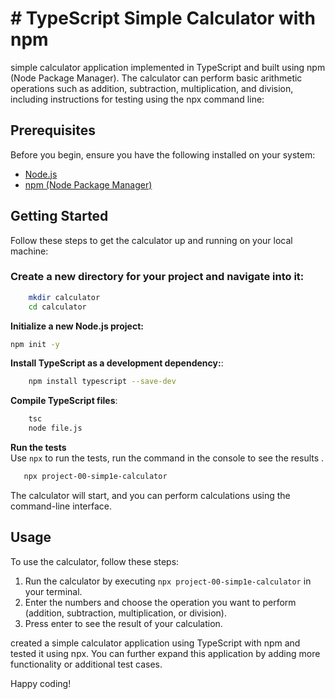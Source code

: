# # TypeScript Simple Calculator with npm
simple calculator application implemented in TypeScript and built using npm (Node Package Manager). The calculator can perform basic arithmetic operations such as addition, subtraction, multiplication, and division, including instructions for testing using the npx command line:

## Prerequisites

Before you begin, ensure you have the following installed on your system:

- [Node.js](https://nodejs.org/)
- [npm (Node Package Manager)](https://www.npmjs.com/)

## Getting Started

Follow these steps to get the calculator up and running on your local machine:

### Create a new directory for your project and navigate into it:
    
```bash
    mkdir calculator
    cd calculator
 ```

**Initialize a new Node.js project:**
```bash
npm init -y
```

**Install TypeScript as a development dependency:**:

```bash
    npm install typescript --save-dev
```

**Compile TypeScript files**:

```bash
    tsc
    node file.js
```

**Run the tests**   
Use `npx` to run the tests, run the command in the console to see the results .

```bash
   npx project-00-simp1e-calculator
 ```
The calculator will start, and you can perform calculations using the command-line interface.

## Usage

To use the calculator, follow these steps:

1. Run the calculator by executing `npx project-00-simp1e-calculator` in your terminal.
2. Enter the numbers and choose the operation you want to perform (addition, subtraction, multiplication, or division).
3. Press enter to see the result of your calculation.


created a simple calculator application using TypeScript with npm and tested it using npx. You can further expand this application by adding more functionality or additional test cases.

Happy coding!






